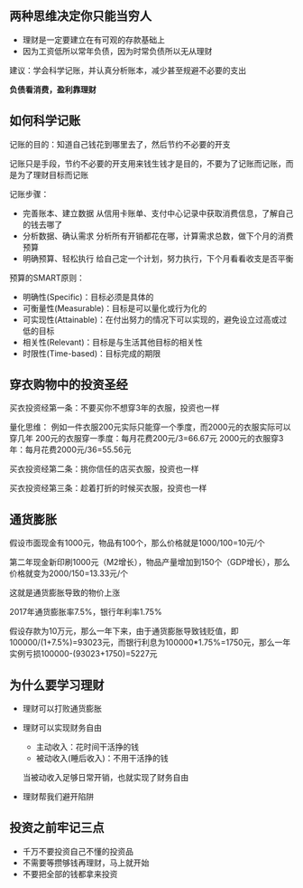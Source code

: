 ## 两种思维决定你只能当穷人

* 理财是一定要建立在有可观的存款基础上
* 因为工资低所以常年负债，因为时常负债所以无从理财

建议：学会科学记账，并认真分析账本，减少甚至规避不必要的支出

**负债看消费，盈利靠理财**

## 如何科学记账

记账的目的：知道自己钱花到哪里去了，然后节约不必要的开支

记账只是手段，节约不必要的开支用来钱生钱才是目的，不要为了记账而记账，而是为了理财目标而记账

记账步骤：
* 完善账本、建立数据
    从信用卡账单、支付中心记录中获取消费信息，了解自己的钱去哪了
* 分析数据、确认需求
    分析所有开销都花在哪，计算需求总数，做下个月的消费预算
* 明确预算、轻松执行
    给自己定一个计划，努力执行，下个月看看收支是否平衡
   
预算的SMART原则：
* 明确性(Specific)：目标必须是具体的
* 可衡量性(Measurable)：目标是可以量化或行为化的
* 可实现性(Attainable)：在付出努力的情况下可以实现的，避免设立过高或过低的目标
* 相关性(Relevant)：目标是与生活其他目标的相关性
* 时限性(Time-based)：目标完成的期限

## 穿衣购物中的投资圣经

买衣投资经第一条：不要买你不想穿3年的衣服，投资也一样

量化思维：
例如一件衣服200元实际只能穿一个季度，而2000元的衣服实际可以穿几年
200元的衣服穿一季度：每月花费200元/3=66.67元
2000元的衣服穿3年：每月花费2000元/36=55.56元

买衣投资经第二条：挑你信任的店买衣服，投资也一样

买衣投资经第三条：趁着打折的时候买衣服，投资也一样

## 通货膨胀

假设市面现金有1000元，物品有100个，那么价格就是1000/100=10元/个

第二年现金新印刷1000元（M2增长），物品产量增加到150个（GDP增长），那么价格就变为2000/150=13.33元/个

这就是通货膨胀导致的物价上涨

2017年通货膨胀率7.5%，银行年利率1.75%

假设存款为10万元，那么一年下来，由于通货膨胀导致钱贬值，即100000/(1+7.5%)=93023元，而银行利息为100000*1.75%=1750元，那么一年实例亏损100000-(93023+1750)=5227元

## 为什么要学习理财

* 理财可以打败通货膨胀
* 理财可以实现财务自由
    * 主动收入：花时间干活挣的钱
    * 被动收入(睡后收入)：不用干活挣的钱
    
    当被动收入足够日常开销，也就实现了财务自由
* 理财帮我们避开陷阱

## 投资之前牢记三点

* 千万不要投资自己不懂的投资品
* 不需要等攒够钱再理财，马上就开始
* 不要把全部的钱都拿来投资